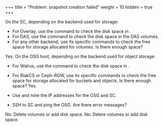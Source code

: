 +++
title = "Problem: snapshot creation failed"
weight = 10
hidden = true
+++

On the SC, depending on the backend used for storage: 

* For Overlay, use the command to check the disk space in . 
* For DAS, use the command to check the disk space in the DAS volumes. 
* For any other backend, use its specific commands to check the free space for storage allocated for volumes. 
Is there enough space? 

Yes: On the OSG host, depending on the backend used for object storage: 

* For Walrus, use the command to check the disk space in . 
* For RiakCS or Ceph-RGW, use its specific commands to check the free space for storage allocated for buckets and objects. 
Is there enough space? Yes. 

* Use and note the IP addresses for the OSG and SC. 
* SSH to SC and ping the OSG. Are there error messages? 


No: Delete volumes or add disk space. No: Delete volumes or add disk space. 
